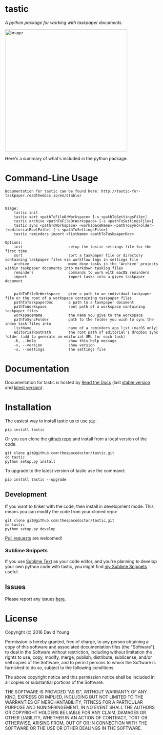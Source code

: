 tastic
======

*A python package for working with taskpaper documents*.

<img src="http://i.imgur.com/NOAEm0A.png" alt="image" width="400" />

Here's a summary of what's included in the python package:

Command-Line Usage
==================

    Documentation for tastic can be found here: http://tastic-for-taskpaper.readthedocs.io/en/stable/


    Usage:
        tastic init
        tastic sort <pathToFileOrWorkspace> [-s <pathToSettingsFile>]
        tastic archive <pathToFileOrWorkspace> [-s <pathToSettingsFile>]
        tastic sync <pathToWorkspace> <workspaceName> <pathToSyncFolder> [<editorialRootPath>] [-s <pathToSettingsFile>]
        tastic reminders import <listName> <pathToTaskpaperDoc> 

    Options:
        init                     setup the tastic settings file for the first time
        sort                     sort a taskpaper file or directory containing taskpaper files via workflow tags in settings file
        archive                  move done tasks in the 'Archive' projects within taskpaper documents into markdown tasklog files
        reminders                commands to work with macOS reminders
        import                   import tasks into a given taskpaper document


        pathToFileOrWorkspace    give a path to an individual taskpaper file or the root of a workspace containing taskpaper files
        pathToTaskpaperDoc       a path to a taskpaper document
        pathToWorkspace          root path of a workspace containing taskpaper files
        workspaceName            the name you give to the workspace
        pathToSyncFolder         path to the folder you wish to sync the index task files into
        listName                 name of a reminders.app list (macOS only)
        editorialRootPath        the root path of editorial's dropbox sync folder (add to generate an editorial URL for each task)
        -h, --help               show this help message
        -v, --version            show version
        -s, --settings           the settings file

Documentation
=============

Documentation for tastic is hosted by [Read the
Docs](http://tastic-for-taskpaper.readthedocs.io/en/stable/) (last
[stable version](http://tastic-for-taskpaper.readthedocs.io/en/stable/)
and [latest
version](http://tastic-for-taskpaper.readthedocs.io/en/latest/)).

Installation
============

The easiest way to install tastic us to use `pip`:

    pip install tastic

Or you can clone the [github
repo](https://github.com/thespacedoctor/tastic) and install from a local
version of the code:

    git clone git@github.com:thespacedoctor/tastic.git
    cd tastic
    python setup.py install

To upgrade to the latest version of tastic use the command:

    pip install tastic --upgrade

Development
-----------

If you want to tinker with the code, then install in development mode.
This means you can modify the code from your cloned repo:

    git clone git@github.com:thespacedoctor/tastic.git
    cd tastic
    python setup.py develop

[Pull requests](https://github.com/thespacedoctor/tastic/pulls) are
welcomed!

### Sublime Snippets

If you use [Sublime Text](https://www.sublimetext.com/) as your code
editor, and you're planning to develop your own python code with tastic,
you might find [my Sublime
Snippets](https://github.com/thespacedoctor/tastic-Sublime-Snippets)
useful.

Issues
------

Please report any issues
[here](https://github.com/thespacedoctor/tastic/issues).

License
=======

Copyright (c) 2016 David Young

Permission is hereby granted, free of charge, to any person obtaining a
copy of this software and associated documentation files (the
"Software"), to deal in the Software without restriction, including
without limitation the rights to use, copy, modify, merge, publish,
distribute, sublicense, and/or sell copies of the Software, and to
permit persons to whom the Software is furnished to do so, subject to
the following conditions:

The above copyright notice and this permission notice shall be included
in all copies or substantial portions of the Software.

THE SOFTWARE IS PROVIDED "AS IS", WITHOUT WARRANTY OF ANY KIND, EXPRESS
OR IMPLIED, INCLUDING BUT NOT LIMITED TO THE WARRANTIES OF
MERCHANTABILITY, FITNESS FOR A PARTICULAR PURPOSE AND NONINFRINGEMENT.
IN NO EVENT SHALL THE AUTHORS OR COPYRIGHT HOLDERS BE LIABLE FOR ANY
CLAIM, DAMAGES OR OTHER LIABILITY, WHETHER IN AN ACTION OF CONTRACT,
TORT OR OTHERWISE, ARISING FROM, OUT OF OR IN CONNECTION WITH THE
SOFTWARE OR THE USE OR OTHER DEALINGS IN THE SOFTWARE.
